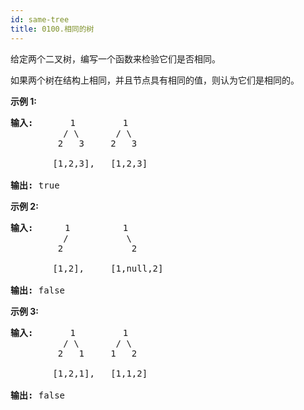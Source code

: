 ```yaml
---
id: same-tree
title: 0100.相同的树
---
```

给定两个二叉树，编写一个函数来检验它们是否相同。

如果两个树在结构上相同，并且节点具有相同的值，则认为它们是相同的。

**示例 1:**


<pre><strong>输入: </strong>      1         1<br/>          / \       / \<br/>         2   3     2   3<br/><br/>        [1,2,3],   [1,2,3]<br/><br/><strong>输出:</strong> true</pre>

**示例 2:**


<pre><strong>输入:  </strong>    1          1<br/>          /           \<br/>         2             2<br/><br/>        [1,2],     [1,null,2]<br/><br/><strong>输出:</strong> false<br/></pre>

**示例 3:**


<pre><strong>输入:</strong>       1         1<br/>          / \       / \<br/>         2   1     1   2<br/><br/>        [1,2,1],   [1,1,2]<br/><br/><strong>输出:</strong> false<br/></pre>

